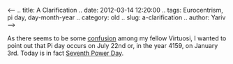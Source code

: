 <--
.. title: A Clarification
.. date: 2012-03-14 12:20:00
.. tags: Eurocentrism, pi day, day-month-year
.. category: old
.. slug: a-clarification
.. author: Yariv
-->


As there seems to be some
[confusion](http://en.wikipedia.org/wiki/Date_format#Date_format) among
my fellow Virtuosi, I wanted to point out that Pi day occurs on July
22nd or, in the year 4159, on January 3rd. Today is in fact [Seventh
Power Day](http://en.wikipedia.org/wiki/Waring%27s_problem).
